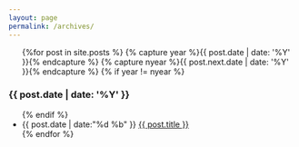 ```yaml
---
layout: page
permalink: /archives/
---
```


<div id="archive">
<!--  <h3>{{ site.posts.first.date | date: '%Y' }}</h3> -->
  <ul class="archive">
  {%for post in site.posts %}
      {% capture year %}{{ post.date | date: '%Y' }}{% endcapture %}
      {% capture nyear %}{{ post.next.date | date: '%Y' }}{% endcapture %}
      {% if year != nyear %}
        </ul> 
        <h3>{{ post.date | date: '%Y' }}</h3>
        <ul class="past">
      {% endif %}
      <li><time>{{ post.date | date:"%d %b" }}</time>  <a href="{{ post.url }}">{{ post.title }}</a></li>
  {% endfor %}
  </ul>
</div>

